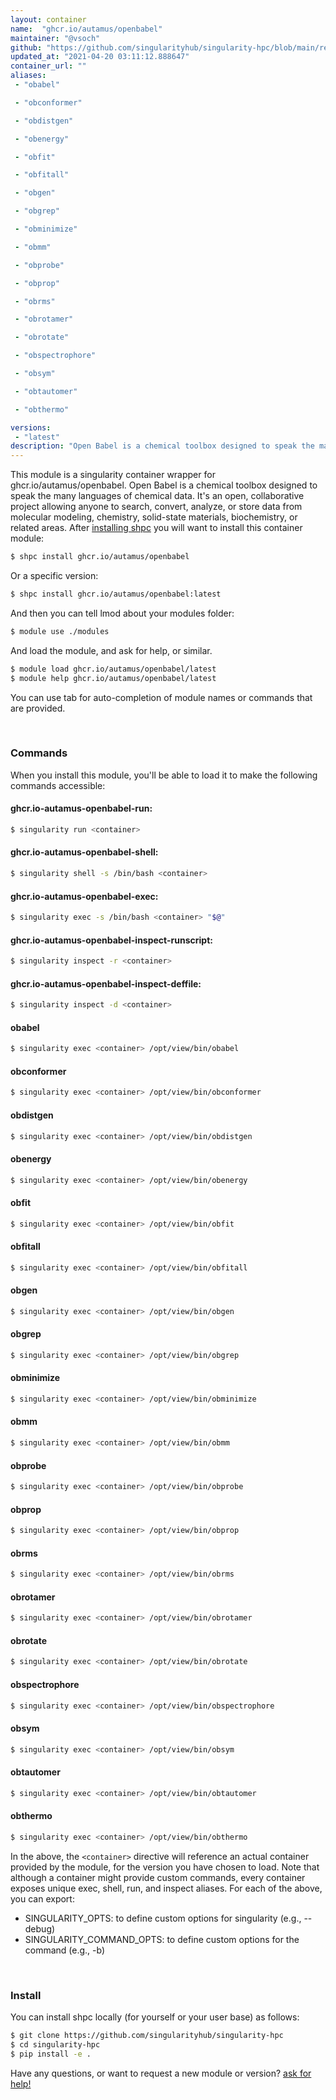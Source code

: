 ```yaml
---
layout: container
name:  "ghcr.io/autamus/openbabel"
maintainer: "@vsoch"
github: "https://github.com/singularityhub/singularity-hpc/blob/main/registry/ghcr.io/autamus/openbabel/container.yaml"
updated_at: "2021-04-20 03:11:12.888647"
container_url: ""
aliases:
 - "obabel"

 - "obconformer"

 - "obdistgen"

 - "obenergy"

 - "obfit"

 - "obfitall"

 - "obgen"

 - "obgrep"

 - "obminimize"

 - "obmm"

 - "obprobe"

 - "obprop"

 - "obrms"

 - "obrotamer"

 - "obrotate"

 - "obspectrophore"

 - "obsym"

 - "obtautomer"

 - "obthermo"

versions:
 - "latest"
description: "Open Babel is a chemical toolbox designed to speak the many languages of chemical data. It's an open, collaborative project allowing anyone to search, convert, analyze, or store data from molecular modeling, chemistry, solid-state materials, biochemistry, or related areas."
---
```


This module is a singularity container wrapper for ghcr.io/autamus/openbabel.
Open Babel is a chemical toolbox designed to speak the many languages of chemical data. It's an open, collaborative project allowing anyone to search, convert, analyze, or store data from molecular modeling, chemistry, solid-state materials, biochemistry, or related areas.
After [installing shpc](#install) you will want to install this container module:

```bash
$ shpc install ghcr.io/autamus/openbabel
```

Or a specific version:

```bash
$ shpc install ghcr.io/autamus/openbabel:latest
```

And then you can tell lmod about your modules folder:

```bash
$ module use ./modules
```

And load the module, and ask for help, or similar.

```bash
$ module load ghcr.io/autamus/openbabel/latest
$ module help ghcr.io/autamus/openbabel/latest
```

You can use tab for auto-completion of module names or commands that are provided.

<br>

### Commands

When you install this module, you'll be able to load it to make the following commands accessible:

#### ghcr.io-autamus-openbabel-run:

```bash
$ singularity run <container>
```

#### ghcr.io-autamus-openbabel-shell:

```bash
$ singularity shell -s /bin/bash <container>
```

#### ghcr.io-autamus-openbabel-exec:

```bash
$ singularity exec -s /bin/bash <container> "$@"
```

#### ghcr.io-autamus-openbabel-inspect-runscript:

```bash
$ singularity inspect -r <container>
```

#### ghcr.io-autamus-openbabel-inspect-deffile:

```bash
$ singularity inspect -d <container>
```


#### obabel
       
```bash
$ singularity exec <container> /opt/view/bin/obabel
```


#### obconformer
       
```bash
$ singularity exec <container> /opt/view/bin/obconformer
```


#### obdistgen
       
```bash
$ singularity exec <container> /opt/view/bin/obdistgen
```


#### obenergy
       
```bash
$ singularity exec <container> /opt/view/bin/obenergy
```


#### obfit
       
```bash
$ singularity exec <container> /opt/view/bin/obfit
```


#### obfitall
       
```bash
$ singularity exec <container> /opt/view/bin/obfitall
```


#### obgen
       
```bash
$ singularity exec <container> /opt/view/bin/obgen
```


#### obgrep
       
```bash
$ singularity exec <container> /opt/view/bin/obgrep
```


#### obminimize
       
```bash
$ singularity exec <container> /opt/view/bin/obminimize
```


#### obmm
       
```bash
$ singularity exec <container> /opt/view/bin/obmm
```


#### obprobe
       
```bash
$ singularity exec <container> /opt/view/bin/obprobe
```


#### obprop
       
```bash
$ singularity exec <container> /opt/view/bin/obprop
```


#### obrms
       
```bash
$ singularity exec <container> /opt/view/bin/obrms
```


#### obrotamer
       
```bash
$ singularity exec <container> /opt/view/bin/obrotamer
```


#### obrotate
       
```bash
$ singularity exec <container> /opt/view/bin/obrotate
```


#### obspectrophore
       
```bash
$ singularity exec <container> /opt/view/bin/obspectrophore
```


#### obsym
       
```bash
$ singularity exec <container> /opt/view/bin/obsym
```


#### obtautomer
       
```bash
$ singularity exec <container> /opt/view/bin/obtautomer
```


#### obthermo
       
```bash
$ singularity exec <container> /opt/view/bin/obthermo
```



In the above, the `<container>` directive will reference an actual container provided
by the module, for the version you have chosen to load. Note that although a container
might provide custom commands, every container exposes unique exec, shell, run, and
inspect aliases. For each of the above, you can export:

 - SINGULARITY_OPTS: to define custom options for singularity (e.g., --debug)
 - SINGULARITY_COMMAND_OPTS: to define custom options for the command (e.g., -b)

<br>
  
### Install

You can install shpc locally (for yourself or your user base) as follows:

```bash
$ git clone https://github.com/singularityhub/singularity-hpc
$ cd singularity-hpc
$ pip install -e .
```

Have any questions, or want to request a new module or version? [ask for help!](https://github.com/singularityhub/singularity-hpc/issues)